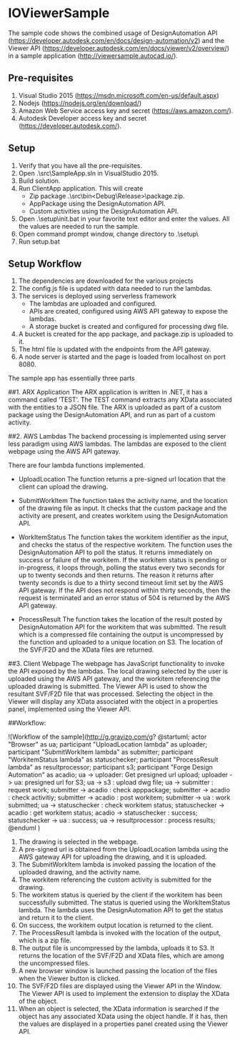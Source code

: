 # IOViewerSample
The sample code shows the combined usage of DesignAutomation API (https://developer.autodesk.com/en/docs/design-automation/v2) and the Viewer API (https://developer.autodesk.com/en/docs/viewer/v2/overview/) in a sample application (http://viewersample.autocad.io/).

## Pre-requisites
1. Visual Studio 2015 (https://msdn.microsoft.com/en-us/default.aspx)
2. Nodejs (https://nodejs.org/en/download/)
3. Amazon Web Service access key and secret (https://aws.amazon.com/).
4. Autodesk Developer access key and secret (https://developer.autodesk.com/).


## Setup
1. Verify that you have all the pre-requisites.
2. Open .\src\SampleApp.sln in VisualStudio 2015.
3. Build solution.
4. Run ClientApp application. This will create
   - Zip package .\src\bin\<Debug\Release>\package.zip.
   - AppPackage using the DesignAutomation API.
   - Custom activities using the DesignAutomation API.
5. Open .\setup\init.bat in your favorite text editor and enter the values. All the values are needed to run the sample.
6. Open command prompt window, change directory to .\setup\
7. Run setup.bat

## Setup Workflow
1. The dependencies are downloaded for the various projects
2. The config.js file is updated with data needed to run the lambdas.
2. The services is deployed using serverless framework
   - The lambdas are uploaded and configured.
   - APIs are created, configured using AWS API gateway to expose the lambdas.
   - A storage bucket is created and configured for processing dwg file.
3. A bucket is created for the app package, and package.zip is uploaded to it.
4. The html file is updated with the endpoints from the API gateway.
5. A node server is started and the page is loaded from localhost on port 8080.

The sample app has essentially three parts

##1. ARX Application
The ARX application is written in .NET, it has a command called ‘TEST’. The TEST command extracts any XData associated with the entities to a JSON file. The ARX is uploaded as part of a custom package using the DesignAutomation API, and run as part of a custom activity.


##2. AWS Lambdas
The backend processing is implemented using server less paradigm using AWS lambdas. The lambdas are exposed to the client webpage using the AWS API gateway.

There are four lambda functions implemented.
- UploadLocation
The function returns a pre-signed url location that the client can upload the drawing.

- SubmitWorkItem
The function takes the activity name, and the location of the drawing file as input. It checks that the custom package and the activity are present, and creates workitem using the DesignAutomation API.

- WorkItemStatus
The function takes the workitem identifier as the input, and checks the status of the respective workitem. The function uses the DesignAutomation API to poll the status. It returns immediately on success or failure of the workitem. If the workitem status is pending or in-progress, it loops through, polling the status every two seconds for up to twenty seconds and then returns. The reason it returns after twenty seconds is due to a thirty second timeout limit set by the AWS API gateway. If the API does not respond within thirty seconds, then the request is terminated and an error status of 504 is returned by the AWS API gateway.

- ProcessResult
The function takes the location of the result posted by DesignAutomation API for the workitem that was submitted. The result which is a compressed file containing the output is uncompressed by the function and uploaded to a unique location on S3. The location of the SVF/F2D and the XData files are returned.

##3. Client Webpage
The webpage has JavaScript functionality to invoke the API exposed by the lambdas. The local drawing selected by the user is uploaded using the AWS API gateway, and the workitem referencing the uploaded drawing is submitted. The Viewer API is used to show the resultant SVF/F2D file that was processed. Selecting the object in the Viewer will display any XData associated with the object in a properties panel, implemented using the Viewer API.


##Workflow:

![Workflow of the sample](http://g.gravizo.com/g?
@startuml;
actor "Browser" as ua;
participant "UploadLocation lambda" as uploader;
participant "SubmitWorkItem lambda" as submitter;
participant "WorkitemStatus lambda" as statuschecker;
participant "ProcessResult lambda" as resultprocessor;
participant s3;
participant "Forge Design Automation" as acadio;
ua -> uploader: Get presigned url upload;
uploader -> ua: presigned url for S3;
ua -> s3 : upload dwg file;
ua -> submitter : request work;
submitter -> acadio : check apppackage;
submitter -> acadio : check activitiy;
submitter -> acadio : post workitem;
submitter -> ua : work submitted;
ua -> statuschecker : check workitem status;
statuschecker -> acadio : get workitem status;
acadio -> statuschecker : success;
statuschecker -> ua : success;
ua -> resultprocessor : process results;
@enduml
)

1.	The drawing is selected in the webpage.
2.	A pre-signed url is obtained from the UploadLocation lambda using the AWS gateway API for uploading the drawing, and it is uploaded.
3.	The SubmitWorkItem lambda is invoked passing the location of the uploaded drawing, and the activity name.
4.	The workitem referencing the custom activity is submitted for the drawing.
5.	The workitem status is queried by the client if the workitem has been successfully submitted. The status is queried using the WorkItemStatus lambda. The lambda uses the DesignAutomation API to get the status and return it to the client.
6.	On success, the workitem output location is returned to the client.
7.	The ProcessResult lambda is invoked with the location of the output, which is a zip file.
8.	The output file is uncompressed by the lambda, uploads it to S3. It returns the location of the SVF/F2D and XData files, which are among the uncompressed files.
9.	A new browser window is launched passing the location of the files when the Viewer button is clicked.
10.	The SVF/F2D files are displayed using the Viewer API in the Window. The Viewer API is used to implement the extension to display the XData of the object.
11.	When an object is selected, the XData information is searched if the object has any associated XData using the object handle. If it has, then the values are displayed in a properties panel created using the Viewer API.


